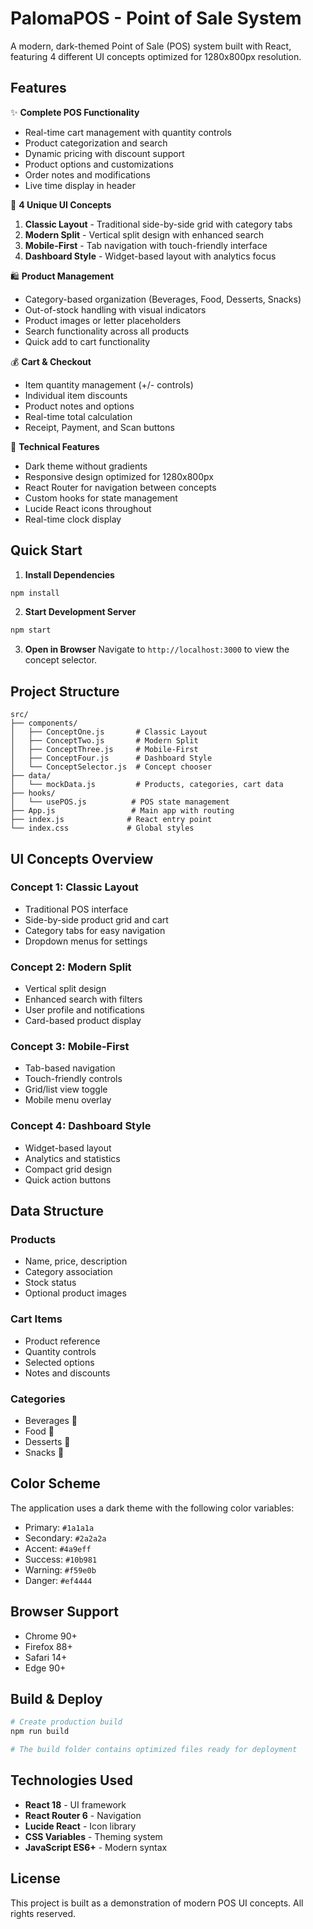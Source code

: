 # PalomaPOS - Point of Sale System

A modern, dark-themed Point of Sale (POS) system built with React, featuring 4 different UI concepts optimized for 1280x800px resolution.

## Features

✨ **Complete POS Functionality**
- Real-time cart management with quantity controls
- Product categorization and search
- Dynamic pricing with discount support
- Product options and customizations
- Order notes and modifications
- Live time display in header

🎨 **4 Unique UI Concepts**
1. **Classic Layout** - Traditional side-by-side grid with category tabs
2. **Modern Split** - Vertical split design with enhanced search
3. **Mobile-First** - Tab navigation with touch-friendly interface
4. **Dashboard Style** - Widget-based layout with analytics focus

🛍️ **Product Management**
- Category-based organization (Beverages, Food, Desserts, Snacks)
- Out-of-stock handling with visual indicators
- Product images or letter placeholders
- Search functionality across all products
- Quick add to cart functionality

💰 **Cart & Checkout**
- Item quantity management (+/- controls)
- Individual item discounts
- Product notes and options
- Real-time total calculation
- Receipt, Payment, and Scan buttons

🎯 **Technical Features**
- Dark theme without gradients
- Responsive design optimized for 1280x800px
- React Router for navigation between concepts
- Custom hooks for state management
- Lucide React icons throughout
- Real-time clock display

## Quick Start

1. **Install Dependencies**
```bash
npm install
```

2. **Start Development Server**
```bash
npm start
```

3. **Open in Browser**
Navigate to `http://localhost:3000` to view the concept selector.

## Project Structure

```
src/
├── components/
│   ├── ConceptOne.js       # Classic Layout
│   ├── ConceptTwo.js       # Modern Split
│   ├── ConceptThree.js     # Mobile-First
│   ├── ConceptFour.js      # Dashboard Style
│   └── ConceptSelector.js  # Concept chooser
├── data/
│   └── mockData.js         # Products, categories, cart data
├── hooks/
│   └── usePOS.js          # POS state management
├── App.js                 # Main app with routing
├── index.js              # React entry point
└── index.css             # Global styles
```

## UI Concepts Overview

### Concept 1: Classic Layout
- Traditional POS interface
- Side-by-side product grid and cart
- Category tabs for easy navigation
- Dropdown menus for settings

### Concept 2: Modern Split
- Vertical split design
- Enhanced search with filters
- User profile and notifications
- Card-based product display

### Concept 3: Mobile-First
- Tab-based navigation
- Touch-friendly controls
- Grid/list view toggle
- Mobile menu overlay

### Concept 4: Dashboard Style
- Widget-based layout
- Analytics and statistics
- Compact grid design
- Quick action buttons

## Data Structure

### Products
- Name, price, description
- Category association
- Stock status
- Optional product images

### Cart Items
- Product reference
- Quantity controls
- Selected options
- Notes and discounts

### Categories
- Beverages 🥤
- Food 🍔
- Desserts 🍰
- Snacks 🍿

## Color Scheme

The application uses a dark theme with the following color variables:
- Primary: `#1a1a1a`
- Secondary: `#2a2a2a`
- Accent: `#4a9eff`
- Success: `#10b981`
- Warning: `#f59e0b`
- Danger: `#ef4444`

## Browser Support

- Chrome 90+
- Firefox 88+
- Safari 14+
- Edge 90+

## Build & Deploy

```bash
# Create production build
npm run build

# The build folder contains optimized files ready for deployment
```

## Technologies Used

- **React 18** - UI framework
- **React Router 6** - Navigation
- **Lucide React** - Icon library
- **CSS Variables** - Theming system
- **JavaScript ES6+** - Modern syntax

## License

This project is built as a demonstration of modern POS UI concepts. All rights reserved. 